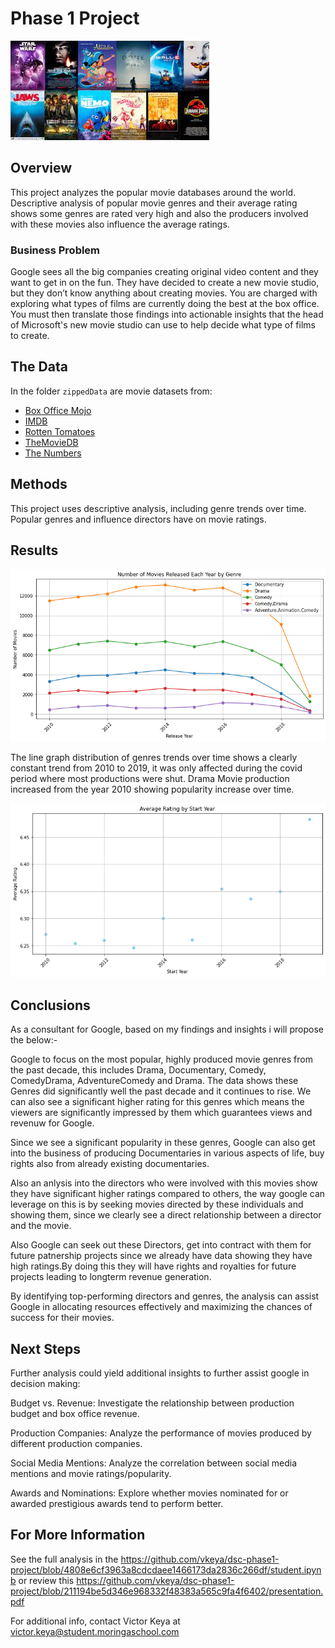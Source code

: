 # Phase 1 Project

![Movie Analysis](https://github.com/vkeya/dsc-phase1-project/blob/master/images/movie.jpg)

## Overview

This project analyzes the popular movie databases around the world. Descriptive analysis of popular movie genres and their average rating shows some genres are rated very high and also the producers involved with these movies also influence the average ratings.

### Business Problem

Google sees all the big companies creating original video content and they want to get in on the fun. They have decided to create a new movie studio, but they don’t know anything about creating movies. You are charged with exploring what types of films are currently doing the best at the box office. You must then translate those findings into actionable insights that the head of Microsoft's new movie studio can use to help decide what type of films to create.

## The Data

In the folder `zippedData` are movie datasets from:

* [Box Office Mojo](https://www.boxofficemojo.com/)
* [IMDB](https://www.imdb.com/)
* [Rotten Tomatoes](https://www.rottentomatoes.com/)
* [TheMovieDB](https://www.themoviedb.org/)
* [The Numbers](https://www.the-numbers.com/)


## Methods

This project uses descriptive analysis, including genre trends over time. Popular genres and influence directors have on movie ratings.


## Results

![Number of Movies Released Each year By Genre](https://github.com/vkeya/dsc-phase1-project/blob/master/images/Movies_released_each_year_by_Genre.png)

The line graph distribution of genres trends over time shows a clearly constant trend from 2010 to 2019, it was only affected during the covid period where most productions were shut. Drama Movie production increased from the year 2010 showing popularity increase over time.

![Average Rating By Start year](https://github.com/vkeya/dsc-phase1-project/blob/master/images/Average_rating_by_start_year.png)

## Conclusions

As a consultant for Google, based on my findings and insights i will propose the below:-

Google to focus on the most popular, highly produced movie genres from the past decade, this includes Drama, Documentary, Comedy, ComedyDrama, AdventureComedy and Drama. The data shows these Genres did significantly well the past decade and it continues to rise. We can also see a significant higher rating for this genres which means the viewers are significantly impressed by them which guarantees views and revenuw for Google.

Since we see a significant popularity in these genres, Google can also get into the business of producing Documentaries in various aspects of life, buy rights also from already existing documentaries.

Also an anlysis into the directors who were involved with this movies show they have significant higher ratings compared to others, the way google can leverage on this is by seeking movies directed by these individuals and showing them, since we clearly see a direct relationship between a director and the movie.

Also Google can seek out these Directors, get into contract with them for future patnership projects since we already have data showing they have high ratings.By doing this they will have rights and royalties for future projects leading to longterm revenue generation.

By identifying top-performing directors and genres, the analysis can assist Google in allocating resources effectively and maximizing the chances of success for their movies.

## Next Steps

Further analysis could yield additional insights to further assist google in decision making:

Budget vs. Revenue: Investigate the relationship between production budget and box office revenue.

Production Companies: Analyze the performance of movies produced by different production companies.

Social Media Mentions: Analyze the correlation between social media mentions and movie ratings/popularity.

Awards and Nominations: Explore whether movies nominated for or awarded prestigious awards tend to perform better.

## For More Information
See the full analysis in the https://github.com/vkeya/dsc-phase1-project/blob/4808e6cf3963a8cdcdaee1466173da2836c266df/student.ipynb or review this https://github.com/vkeya/dsc-phase1-project/blob/211194be5d346e968332f48383a565c9fa4f6402/presentation.pdf

For additional info, contact Victor Keya at victor.keya@student.moringaschool.com
